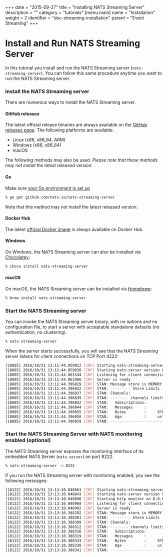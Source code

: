 +++
date = "2015-09-27"
title = "Installing NATS Streaming Server"
description = ""
category = "tutorials"
[menu.main]
  name = "Installation"
  weight = 2
  identifier = "doc-streaming-installation"
  parent = "Event Streaming"
+++

# Install and Run NATS Streaming Server

In this tutorial you install and run the NATS Streaming server (`nats-streaming-server`). 
You can follow this same procedure anytime you want to run the NATS Streaming server.

### Install the NATS Streaming server

There are numerous ways to install the NATS Streaming server.

#### GitHub releases

The latest official release binaries are always available on the [GitHub releases page](https://github.com/nats-io/nats-streaming-server/releases). 
The following platforms are available:

- Linux (x86, x86_64, ARM)
- Windows (x86, x86_64)
- macOS

The following methods may also be used. _Please note that these methods may not install the latest released version_:

#### Go

Make sure [your Go environment is set up](/documentation/tutorials/go-install/)

```sh
% go get github.com/nats-io/nats-streaming-server
```

Note that this method may not install the latest released version.

#### Docker Hub

The latest [official Docker image](https://hub.docker.com/_/nats-streaming/) is always available on Docker Hub.

#### Windows

On Windows, the NATS Streaming server can also be installed via [Chocolatey](https://chocolatey.org/packages/nats-streaming-server):

```sh
% choco install nats-streaming-server
```

#### macOS

On macOS, the NATS Streaming server can be installed via [Homebrew](http://brewformulas.org/NatsStreamingServer):

```sh
% brew install nats-streaming-server
```

### Start the NATS Streaming server

You can invoke the NATS Streaming server binary, with no options and no configuration file, to start a server with acceptable standalone defaults (no authentication, no clustering).

```sh
% nats-streaming-server
```

When the server starts successfully, you will see that the NATS Streaming server listens for client connections on TCP Port 4222:

```sh
[18085] 2016/10/31 13:11:44.059012 [INF] Starting nats-streaming-server[test-cluster] version 0.3.1
[18085] 2016/10/31 13:11:44.059830 [INF] Starting nats-server version 0.9.4
[18085] 2016/10/31 13:11:44.061544 [INF] Listening for client connections on 0.0.0.0:4222
[18085] 2016/10/31 13:11:44.061966 [INF] Server is ready
[18085] 2016/10/31 13:11:44.396819 [INF] STAN: Message store is MEMORY
[18085] 2016/10/31 13:11:44.396832 [INF] STAN: --------- Store Limits ---------
[18085] 2016/10/31 13:11:44.396837 [INF] STAN: Channels:                  100 *
[18085] 2016/10/31 13:11:44.396839 [INF] STAN: -------- channels limits -------
[18085] 2016/10/31 13:11:44.396842 [INF] STAN:   Subscriptions:          1000 *
[18085] 2016/10/31 13:11:44.396844 [INF] STAN:   Messages     :       1000000 *
[18085] 2016/10/31 13:11:44.396855 [INF] STAN:   Bytes        :     976.56 MB *
[18085] 2016/10/31 13:11:44.396858 [INF] STAN:   Age          :     unlimited *
[18085] 2016/10/31 13:11:44.396859 [INF] STAN: --------------------------------
```

### Start the NATS Streaming Server with NATS monitoring enabled (optional)

The NATS Streaming server exposes the monitoring interface of its embedded NATS Server (`nats-server`) on port 8222.

```sh
% nats-streaming-server -m 8222
```

If you run the NATS Streaming server with monitoring enabled, you see the following messages:

```sh
[18122] 2016/10/31 13:13:10.048663 [INF] Starting nats-streaming-server[test-cluster] version 0.3.1
[18122] 2016/10/31 13:13:10.048843 [INF] Starting nats-server version 0.9.4
[18122] 2016/10/31 13:13:10.048890 [INF] Starting http monitor on 0.0.0.0:8222
[18122] 2016/10/31 13:13:10.048968 [INF] Listening for client connections on 0.0.0.0:4222
[18122] 2016/10/31 13:13:10.048992 [INF] Server is ready
[18122] 2016/10/31 13:13:10.388282 [INF] STAN: Message store is MEMORY
[18122] 2016/10/31 13:13:10.388301 [INF] STAN: --------- Store Limits ---------
[18122] 2016/10/31 13:13:10.388309 [INF] STAN: Channels:                  100 *
[18122] 2016/10/31 13:13:10.388312 [INF] STAN: -------- channels limits -------
[18122] 2016/10/31 13:13:10.388316 [INF] STAN:   Subscriptions:          1000 *
[18122] 2016/10/31 13:13:10.388319 [INF] STAN:   Messages     :       1000000 *
[18122] 2016/10/31 13:13:10.388333 [INF] STAN:   Bytes        :     976.56 MB *
[18122] 2016/10/31 13:13:10.388338 [INF] STAN:   Age          :     unlimited *
[18122] 2016/10/31 13:13:10.388341 [INF] STAN: --------------------------------
```
